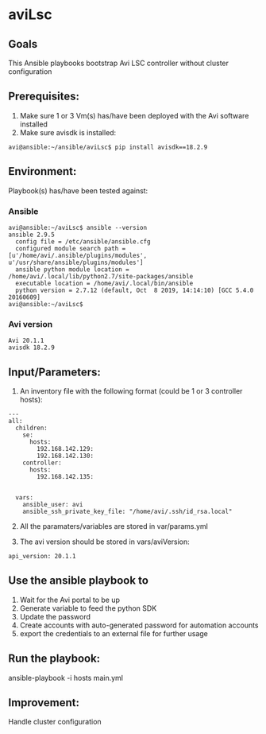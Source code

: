 # aviLsc

## Goals
This Ansible playbooks bootstrap Avi LSC controller without cluster configuration

## Prerequisites:
1. Make sure 1 or 3 Vm(s) has/have been deployed with the Avi software installed
2. Make sure avisdk is installed:
```
avi@ansible:~/ansible/aviLsc$ pip install avisdk==18.2.9
```

## Environment:

Playbook(s) has/have been tested against:

### Ansible

```
avi@ansible:~/aviLsc$ ansible --version
ansible 2.9.5
  config file = /etc/ansible/ansible.cfg
  configured module search path = [u'/home/avi/.ansible/plugins/modules', u'/usr/share/ansible/plugins/modules']
  ansible python module location = /home/avi/.local/lib/python2.7/site-packages/ansible
  executable location = /home/avi/.local/bin/ansible
  python version = 2.7.12 (default, Oct  8 2019, 14:14:10) [GCC 5.4.0 20160609]
avi@ansible:~/aviLsc$
```

### Avi version

```
Avi 20.1.1
avisdk 18.2.9
```
## Input/Parameters:

1. An inventory file with the following format (could be 1 or 3 controller hosts):

```
---
all:
  children:
    se:
      hosts:
        192.168.142.129:
        192.168.142.130:
    controller:
      hosts:
        192.168.142.135:


  vars:
    ansible_user: avi
    ansible_ssh_private_key_file: "/home/avi/.ssh/id_rsa.local"

```

2. All the paramaters/variables are stored in var/params.yml

3. The avi version should be stored in vars/aviVersion:
```
api_version: 20.1.1
```

## Use the ansible playbook to
1. Wait for the Avi portal to be up
2. Generate variable to feed the python SDK
3. Update the password
4. Create accounts with auto-generated password for automation accounts
5. export the credentials to an external file for further usage


## Run the playbook:
ansible-playbook -i hosts main.yml

## Improvement:
Handle cluster configuration
